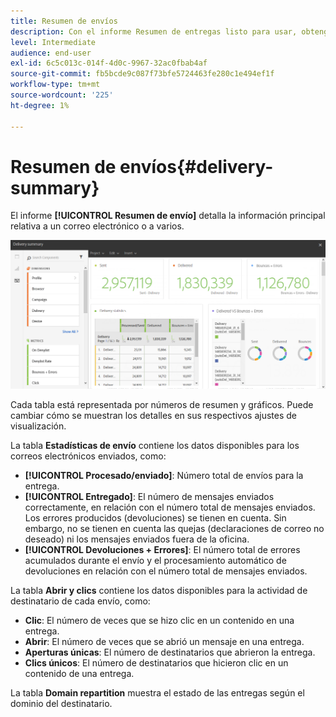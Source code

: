 ```yaml
---
title: Resumen de envíos
description: Con el informe Resumen de entregas listo para usar, obtenga información acerca de las estadísticas de entregas, como el número de envíos, devoluciones y aperturas.
level: Intermediate
audience: end-user
exl-id: 6c5c013c-014f-4d0c-9967-32ac0fbab4af
source-git-commit: fb5bcde9c087f73bfe5724463fe280c1e494ef1f
workflow-type: tm+mt
source-wordcount: '225'
ht-degree: 1%

---
```


# Resumen de envíos{#delivery-summary}

El informe **[!UICONTROL Resumen de envío]** detalla la información principal relativa a un correo electrónico o a varios.

![](assets/campaign_reports_1.png)

Cada tabla está representada por números de resumen y gráficos. Puede cambiar cómo se muestran los detalles en sus respectivos ajustes de visualización.

La tabla **Estadísticas de envío** contiene los datos disponibles para los correos electrónicos enviados, como:

* **[!UICONTROL Procesado/enviado]**: Número total de envíos para la entrega.
* **[!UICONTROL Entregado]**: El número de mensajes enviados correctamente, en relación con el número total de mensajes enviados. Los errores producidos (devoluciones) se tienen en cuenta. Sin embargo, no se tienen en cuenta las quejas (declaraciones de correo no deseado) ni los mensajes enviados fuera de la oficina.
* **[!UICONTROL Devoluciones + Errores]**: El número total de errores acumulados durante el envío y el procesamiento automático de devoluciones en relación con el número total de mensajes enviados.

La tabla **Abrir y clics** contiene los datos disponibles para la actividad de destinatario de cada envío, como:

* **Clic**: El número de veces que se hizo clic en un contenido en una entrega.
* **Abrir**: El número de veces que se abrió un mensaje en una entrega.
* **Aperturas únicas**: El número de destinatarios que abrieron la entrega.
* **Clics únicos**: El número de destinatarios que hicieron clic en un contenido de una entrega.

La tabla **Domain repartition** muestra el estado de las entregas según el dominio del destinatario.
